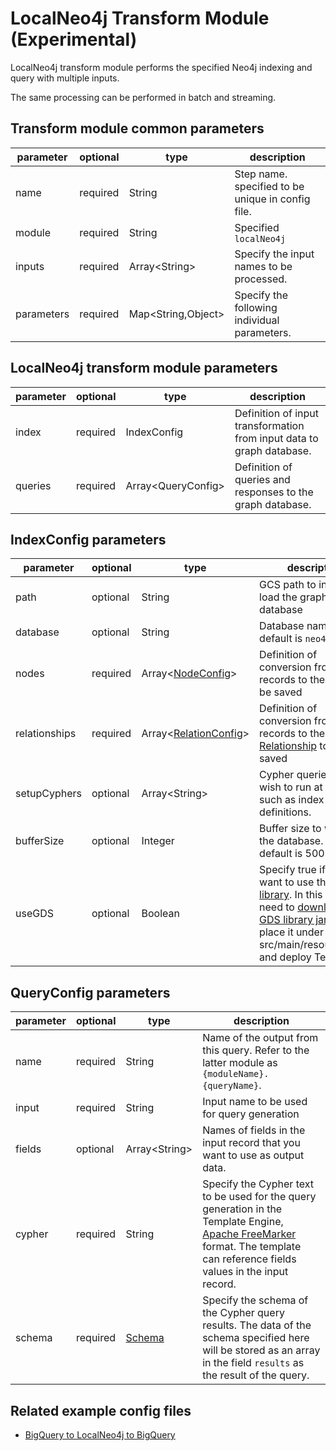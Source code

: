 # LocalNeo4j Transform Module (Experimental)

LocalNeo4j transform module performs the specified Neo4j indexing and query with multiple inputs.

The same processing can be performed in batch and streaming.

## Transform module common parameters

| parameter  | optional | type                | description                                       |
|------------|----------|---------------------|---------------------------------------------------|
| name       | required | String              | Step name. specified to be unique in config file. |
| module     | required | String              | Specified `localNeo4j`                            |
| inputs     | required | Array<String\>      | Specify the input names to be processed.          |
| parameters | required | Map<String,Object\> | Specify the following individual parameters.      |

## LocalNeo4j transform module parameters

| parameter        | optional | type                | description                                                           |
|------------------|----------|---------------------|-----------------------------------------------------------------------|
| index            | required | IndexConfig         | Definition of input transformation from input data to graph database. |
| queries          | required | Array<QueryConfig\> | Definition of queries and responses to the graph database.            |

## IndexConfig parameters

| parameter     | optional | type                                            | description                                                                                                                                                                                                                                                                        |
|---------------|----------|-------------------------------------------------|------------------------------------------------------------------------------------------------------------------------------------------------------------------------------------------------------------------------------------------------------------------------------------|
| path          | optional | String                                          | GCS path to initially load the graph database                                                                                                                                                                                                                                      |
| database      | optional | String                                          | Database name. The default is `neo4j`                                                                                                                                                                                                                                              |
| nodes         | required | Array<[NodeConfig](../sink/localneo4j.md)\>     | Definition of conversion from input records to the [Node](https://neo4j.com/docs/getting-started/appendix/graphdb-concepts/#graphdb-node) to be saved                                                                                                                              |
| relationships | required | Array<[RelationConfig](../sink/localneo4j.md)\> | Definition of conversion from input records to the [Relationship](https://neo4j.com/docs/getting-started/appendix/graphdb-concepts/#graphdb-relationship) to be saved                                                                                                              |
| setupCyphers  | optional | Array<String\>                                  | Cypher queries you wish to run at startup, such as index definitions.                                                                                                                                                                                                              |
| bufferSize    | optional | Integer                                         | Buffer size to write to the database. The default is 500                                                                                                                                                                                                                           |
| useGDS        | optional | Boolean                                         | Specify true if you want to use the [GDS library](https://neo4j.com/docs/graph-data-science/current/). In this case, you need to [download the GDS library jar file](https://neo4j.com/deployment-center/#gds-tab) and place it under src/main/resources/libs and deploy Template. |

## QueryConfig parameters

| parameter | optional | type                          | description                                                                                                                                                                                                   |
|-----------|----------|-------------------------------|---------------------------------------------------------------------------------------------------------------------------------------------------------------------------------------------------------------|
| name      | required | String                        | Name of the output from this query. Refer to the latter module as `{moduleName}.{queryName}`.                                                                                                                 |
| input     | required | String                        | Input name to be used for query generation                                                                                                                                                                    |
| fields    | optional | Array<String\>                | Names of fields in the input record that you want to use as output data.                                                                                                                                      |
| cypher    | required | String                        | Specify the Cypher text to be used for the query generation in the Template Engine, [Apache FreeMarker](https://freemarker.apache.org/) format. The template can reference fields values in the input record. |
| schema    | required | [Schema](../source/SCHEMA.md) | Specify the schema of the Cypher query results. The data of the schema specified here will be stored as an array in the field `results` as the result of the query.                                           |

## Related example config files

* [BigQuery to LocalNeo4j to BigQuery](../../../../examples/bigquery-to-localneo4j-to-bigquery.json)
